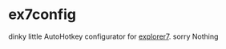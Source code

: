 # ex7config
dinky little AutoHotkey configurator for [explorer7](https://winclassic.net/thread/2588/explorer7-windows-explorer-10-11). sorry Nothing
